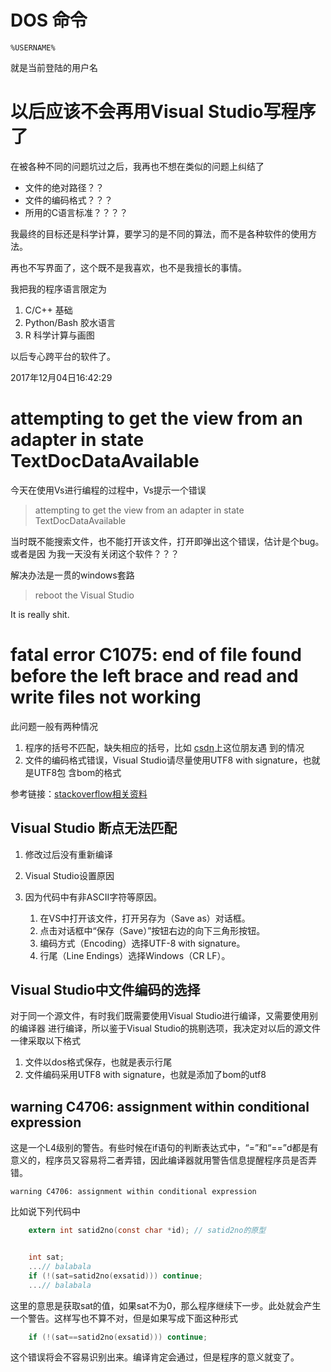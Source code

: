 ﻿---
tags: Windows
toc : true
---


# DOS 命令


```dos
%USERNAME%
```
就是当前登陆的用户名


# 以后应该不会再用Visual Studio写程序了

在被各种不同的问题坑过之后，我再也不想在类似的问题上纠结了

- 文件的绝对路径？？
- 文件的编码格式？？？
- 所用的C语言标准？？？？

我最终的目标还是科学计算，要学习的是不同的算法，而不是各种软件的使用方法。

再也不写界面了，这个既不是我喜欢，也不是我擅长的事情。

我把我的程序语言限定为

1. C/C++ 基础
2. Python/Bash 胶水语言
3. R 科学计算与画图

以后专心跨平台的软件了。

2017年12月04日16:42:29  

# attempting to get the view from an adapter in state TextDocDataAvailable

今天在使用Vs进行编程的过程中，Vs提示一个错误

> attempting to get the view from an adapter in state TextDocDataAvailable

当时既不能搜索文件，也不能打开该文件，打开即弹出这个错误，估计是个bug。或者是因
为我一天没有关闭这个软件？？？

解决办法是一贯的windows套路

> reboot the Visual Studio

It is really shit.

# fatal error C1075: end of file found before the left brace and read and write files not working

此问题一般有两种情况

1. 程序的括号不匹配，缺失相应的括号，比如
   [csdn](http://blog.csdn.net/wjhuangjin/article/details/4803818)上这位朋友遇
   到的情况
2. 文件的编码格式错误，Visual Studio请尽量使用UTF8 with signature，也就是UTF8包
   含bom的格式

参考链接：[stackoverflow相关资料
](http://stackoverflow.com/questions/2672495/fatal-error-c1075-end-of-file-found-before-the-left-brace-and-read-and-write-fi)

## Visual Studio 断点无法匹配

1. 修改过后没有重新编译
2. Visual Studio设置原因
3. 因为代码中有非ASCII字符等原因。

    1. 在VS中打开该文件，打开另存为（Save as）对话框。
    2. 点击对话框中“保存（Save）”按钮右边的向下三角形按钮。
    3. 编码方式（Encoding）选择UTF-8 with signature。
    4. 行尾（Line Endings）选择Windows（CR LF）。

## Visual Studio中文件编码的选择

对于同一个源文件，有时我们既需要使用Visual Studio进行编译，又需要使用别的编译器
进行编译，所以鉴于Visual Studio的挑剔选项，我决定对以后的源文件一律采取以下格式

1. 文件以dos格式保存，也就是<CR><LF>表示行尾
2. 文件编码采用UTF8 with signature，也就是添加了bom的utf8

## warning C4706: assignment within conditional expression

这是一个L4级别的警告。有些时候在if语句的判断表达式中，“=”和“==”d都是有意义的，程序员又容易将二者弄错，因此编译器就用警告信息提醒程序员是否弄错。

```
warning C4706: assignment within conditional expression
```

比如说下列代码中

```c
    extern int satid2no(const char *id); // satid2no的原型


    int sat;
    ...// balabala
    if (!(sat=satid2no(exsatid))) continue;
    ...// balabala
```
这里的意思是获取sat的值，如果sat不为0，那么程序继续下一步。此处就会产生一个警告。这样写也不算不对，但是如果写成下面这种形式

```c
    if (!(sat==satid2no(exsatid))) continue;
```

这个错误将会不容易识别出来。编译肯定会通过，但是程序的意义就变了。


